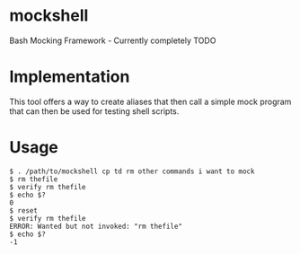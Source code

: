 mockshell
=========

Bash Mocking Framework - Currently completely TODO


Implementation
==============

This tool offers a way to create aliases that then call a simple mock
program that can then be used for testing shell scripts.

Usage
=====
    $ . /path/to/mockshell cp td rm other commands i want to mock
    $ rm thefile
    $ verify rm thefile
    $ echo $?
    0
    $ reset
    $ verify rm thefile
    ERROR: Wanted but not invoked: "rm thefile"
    $ echo $?
    -1

